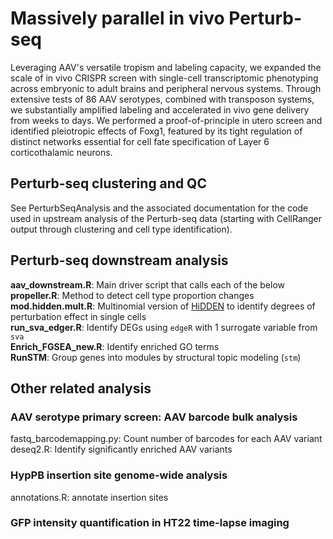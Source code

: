 # Massively parallel in vivo Perturb-seq

Leveraging AAV's versatile tropism and labeling capacity, we expanded the scale of in vivo CRISPR screen with single-cell transcriptomic phenotyping across embryonic to adult brains and peripheral nervous systems. Through extensive tests of 86 AAV serotypes, combined with transposon systems, we substantially amplified labeling and accelerated in vivo gene delivery from weeks to days. We performed a proof-of-principle in utero screen and identified pleiotropic effects of Foxg1, featured by its tight regulation of distinct networks essential for cell fate specification of Layer 6 corticothalamic neurons.

## Perturb-seq clustering and QC

See PerturbSeqAnalysis and the associated documentation for the code used in upstream analysis of the Perturb-seq data (starting with CellRanger output through clustering and cell type identification).

## Perturb-seq downstream analysis
**aav_downstream.R**: Main driver script that calls each of the below  
**propeller.R**: Method to detect cell type proportion changes  
**mod.hidden.mult.R**: Multinomial version of [HiDDEN](https://github.com/tudaga/LabelCorrection/tree/main) to identify degrees of perturbation effect in single cells  
**run_sva_edger.R**: Identify DEGs using `edgeR` with 1 surrogate variable from `sva`  
**Enrich_FGSEA_new.R**: Identify enriched GO terms  
**RunSTM**: Group genes into modules by structural topic modeling (`stm`)  


## Other related analysis

### AAV serotype primary screen: AAV barcode bulk analysis
fastq_barcodemapping.py: Count number of barcodes for each AAV variant  
deseq2.R: Identify significantly enriched AAV variants

### HypPB insertion site genome-wide analysis
annotations.R: annotate insertion sites

### GFP intensity quantification in HT22 time-lapse imaging


